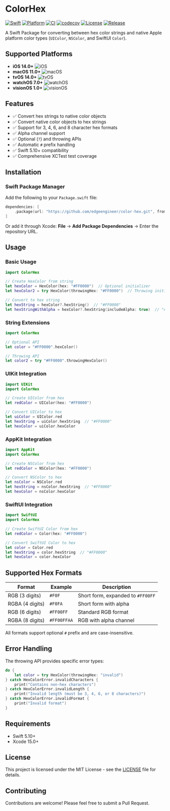 # ColorHex

[![Swift](https://img.shields.io/badge/Swift-5.10+-orange.svg)](https://swift.org)
[![Platform](https://img.shields.io/badge/Platform-iOS%20%7C%20macOS%20%7C%20tvOS%20%7C%20watchOS%20%7C%20visionOS-lightgrey.svg)](https://developer.apple.com)
[![CI](https://github.com/edgeengineer/color-hex/workflows/CI/badge.svg)](https://github.com/edgeengineer/color-hex/actions)
[![codecov](https://codecov.io/gh/edgeengineer/color-hex/branch/main/graph/badge.svg)](https://codecov.io/gh/edgeengineer/color-hex)
[![License](https://img.shields.io/badge/License-MIT-blue.svg)](LICENSE)
[![Release](https://img.shields.io/github/v/release/edgeengineer/color-hex)](https://github.com/edgeengineer/color-hex/releases)

A Swift Package for converting between hex color strings and native Apple platform color types (`UIColor`, `NSColor`, and SwiftUI `Color`).

## Supported Platforms

- **iOS 14.0+** ![iOS](https://img.shields.io/badge/iOS-14.0+-blue.svg)
- **macOS 11.0+** ![macOS](https://img.shields.io/badge/macOS-11.0+-blue.svg)
- **tvOS 14.0+** ![tvOS](https://img.shields.io/badge/tvOS-14.0+-blue.svg)
- **watchOS 7.0+** ![watchOS](https://img.shields.io/badge/watchOS-7.0+-blue.svg)
- **visionOS 1.0+** ![visionOS](https://img.shields.io/badge/visionOS-1.0+-blue.svg)

## Features

- ✅ Convert hex strings to native color objects
- ✅ Convert native color objects to hex strings
- ✅ Support for 3, 4, 6, and 8 character hex formats
- ✅ Alpha channel support
- ✅ Optional (`?`) and throwing APIs
- ✅ Automatic `#` prefix handling
- ✅ Swift 5.10+ compatibility
- ✅ Comprehensive XCTest test coverage

## Installation

### Swift Package Manager

Add the following to your `Package.swift` file:

```swift
dependencies: [
    .package(url: "https://github.com/edgeengineer/color-hex.git", from: "0.0.1")
]
```

Or add it through Xcode: **File** → **Add Package Dependencies** → Enter the repository URL.

## Usage

### Basic Usage

```swift
import ColorHex

// Create HexColor from string
let hexColor = HexColor(hex: "#FF0000")  // Optional initializer
let hexColor2 = try HexColor(throwingHex: "#FF0000")  // Throwing initializer

// Convert to hex string
let hexString = hexColor?.hexString()  // "#FF0000"
let hexStringWithAlpha = hexColor?.hexString(includeAlpha: true)  // "#FF0000FF"
```

### String Extensions

```swift
import ColorHex

// Optional API
let color = "#FF0000".hexColor()

// Throwing API
let color2 = try "#FF0000".throwingHexColor()
```

### UIKit Integration

```swift
import UIKit
import ColorHex

// Create UIColor from hex
let redColor = UIColor(hex: "#FF0000")

// Convert UIColor to hex
let uiColor = UIColor.red
let hexString = uiColor.hexString  // "#FF0000"
let hexColor = uiColor.hexColor
```

### AppKit Integration

```swift
import AppKit
import ColorHex

// Create NSColor from hex
let redColor = NSColor(hex: "#FF0000")

// Convert NSColor to hex
let nsColor = NSColor.red
let hexString = nsColor.hexString  // "#FF0000"
let hexColor = nsColor.hexColor
```

### SwiftUI Integration

```swift
import SwiftUI
import ColorHex

// Create SwiftUI Color from hex
let redColor = Color(hex: "#FF0000")

// Convert SwiftUI Color to hex
let color = Color.red
let hexString = color.hexString  // "#FF0000"
let hexColor = color.hexColor
```

## Supported Hex Formats

| Format | Example | Description |
|--------|---------|-------------|
| RGB (3 digits) | `#F0F` | Short form, expanded to `#FF00FF` |
| RGBA (4 digits) | `#F0FA` | Short form with alpha |
| RGB (6 digits) | `#FF00FF` | Standard RGB format |
| RGBA (8 digits) | `#FF00FFAA` | RGB with alpha channel |

All formats support optional `#` prefix and are case-insensitive.

## Error Handling

The throwing API provides specific error types:

```swift
do {
    let color = try HexColor(throwingHex: "invalid")
} catch HexColorError.invalidCharacters {
    print("Contains non-hex characters")
} catch HexColorError.invalidLength {
    print("Invalid length (must be 3, 4, 6, or 8 characters)")
} catch HexColorError.invalidFormat {
    print("Invalid format")
}
```

## Requirements

- Swift 5.10+
- Xcode 15.0+

## License

This project is licensed under the MIT License - see the [LICENSE](LICENSE) file for details.

## Contributing

Contributions are welcome! Please feel free to submit a Pull Request.
